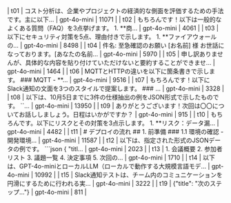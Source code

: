 | t01 | コスト分析は、企業やプロジェクトの経済的な側面を評価するための手法です。主に以下… | gpt-4o-mini | 11071 |
| t02 | もちろんです！以下は一般的なよくある質問（FAQ）を3点挙げます。 1. **商… | gpt-4o-mini | 4061 |
| t03 | 以下にセキュリティ対策を5点、理由付きで示します。 1. **ファイアウォールの… | gpt-4o-mini | 8498 |
| t04 | 件名: 至急確認のお願い [お名前] 様 お世話になっております。[あなたの名前… | gpt-4o-mini | 5970 |
| t05 | 申し訳ありませんが、具体的な内容を貼り付けていただけないと要約することができませ… | gpt-4o-mini | 1464 |
| t06 | MQTTとHTTPの違いを以下に箇条書きで示します。 ### MQTT - **… | gpt-4o-mini | 9516 |
| t07 | もちろんです！以下にSlack通知の文面を3つのスタイルで提案します。 ### … | gpt-4o-mini | 3328 |
| t08 | 以下は、10月5日までに3件の仕様抽出の例をJSON形式で示したものです。 ``… | gpt-4o-mini | 13950 |
| t09 | ありがとうございます！次回は〇〇についてお話ししましょう。日程はいかがですか？ | gpt-4o-mini | 915 |
| t10 | もちろんです。以下にリスクとその対策を3点示します。 1. **リスク：データ漏… | gpt-4o-mini | 4482 |
| t11 | # デプロイの流れ ## 1. 前準備 ### 1.1 環境の確認 - 開発環境… | gpt-4o-mini | 11587 |
| t12 | 以下は、指定された形式のJSONデータの例です。 ```json { "titl… | gpt-4o-mini | 2023 |
| t13 | 1. 会議概要 2. 参加者リスト 3. 議題一覧 4. 決定事項 5. 次回の… | gpt-4o-mini | 1710 |
| t14 | 以下は、GPT-4o-miniとローカルLLM（ローカルで動作する大規模言語モデ… | gpt-4o-mini | 10992 |
| t15 | Slack通知テストは、チーム内のコミュニケーションを円滑にするために行われる実… | gpt-4o-mini | 3222 |
| t19 | {"title": "次のステップ…"} | gpt-4o-mini | 811 |
